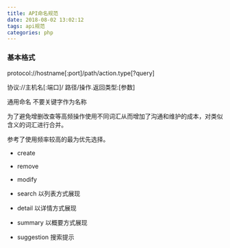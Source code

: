 ```yaml
---
title: API命名规范
date: 2018-08-02 13:02:12
tags: api规范
categories: php
---
```

###  基本格式
protocol://hostname[:port]/path/action.type[?query]

协议://主机名[:端口]/ 路径/操作.返回类型:[参数]

通用命名
不要关键字作为名称

为了避免增删改查等高频操作使用不同词汇从而增加了沟通和维护的成本，对类似含义的词汇进行合并。

参考了使用频率较高的最为优先选择。

- create

- remove

- modify

- search
以列表方式展现

- detail
以详情方式展现

- summary
以概要方式展现

- suggestion 
搜索提示